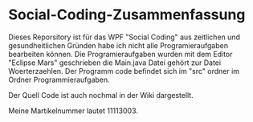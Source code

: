 # Social-Coding-Zusammenfassung

Dieses Reporsitory ist für das WPF "Social Coding" aus zeitlichen und gesundheitlichen Gründen habe ich nicht alle Programieraufgaben bearbeiten können.
Die Programieraufgaben wurden mit dem Editor "Eclipse Mars" geschrieben die Main.java Datei gehört zur Datei Woerterzaehlen. Der Programm code befindet sich im "src" ordner im Ordner Programmieraufgaben. 

Der Quell Code ist auch nochmal in der Wiki dargestellt. 

Meine Martikelnummer lautet 11113003.
